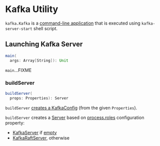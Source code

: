 # Kafka Utility

`kafka.Kafka` is a [command-line application](#main) that is executed using `kafka-server-start` shell script.

## <span id="main"> Launching Kafka Server

```scala
main(
  args: Array[String]): Unit
```

`main`...FIXME

### <span id="buildServer"> buildServer

```scala
buildServer(
  props: Properties): Server
```

`buildServer` [creates a KafkaConfig](KafkaConfig.md#fromProps) (from the given `Properties`).

`buildServer` creates a [Server](Server.md) based on [process.roles](KafkaConfig.md#requiresZookeeper) configuration property:

* [KafkaServer](broker/KafkaServer.md) if [empty](KafkaConfig.md#requiresZookeeper)
* [KafkaRaftServer](kraft/KafkaRaftServer.md), otherwise

